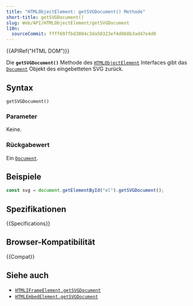 ```yaml
---
title: "HTMLObjectElement: getSVGDocument() Methode"
short-title: getSVGDocument()
slug: Web/API/HTMLObjectElement/getSVGDocument
l10n:
  sourceCommit: ffff697fbd3004c3da50323ef4d868b3ad47e4d0
---
```


{{APIRef("HTML DOM")}}

Die **`getSVGDocument()`** Methode des [`HTMLObjectElement`](/de/docs/Web/API/HTMLObjectElement) Interfaces gibt das [`Document`](/de/docs/Web/API/Document) Objekt des eingebetteten SVG zurück.

## Syntax

```js-nolint
getSVGDocument()
```

### Parameter

Keine.

### Rückgabewert

Ein [`Document`](/de/docs/Web/API/Document).

## Beispiele

```js
const svg = document.getElementById("el").getSVGDocument();
```

## Spezifikationen

{{Specifications}}

## Browser-Kompatibilität

{{Compat}}

## Siehe auch

- [`HTMLIFrameElement.getSVGDocument`](/de/docs/Web/API/HTMLIFrameElement/getSVGDocument)
- [`HTMLEmbedElement.getSVGDocument`](/de/docs/Web/API/HTMLEmbedElement/getSVGDocument)
